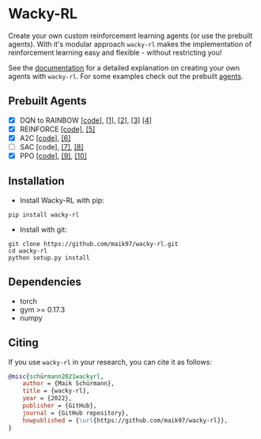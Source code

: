 # Wacky-RL

Create your own custom reinforcement learning agents (or use the prebuilt agents).
With it's modular approach `wacky-rl` makes the implementation of reinforcement learning easy and flexible - without restricting you!

See the [documentation](https://wacky-rl.rtfd.io) for a detailed explanation on creating your own agents with `wacky-rl`.
For some examples check out the prebuilt [agents](https://github.com/maik97/wacky-rl/tree/master/wacky_rl/agents).

## Prebuilt Agents

- [X] DQN to RAINBOW 
  [[code]](https://github.com/maik97/wacky-rl/blob/master/wacky/agents/pre_built/deep_q_network.py),
  [[1]](http://arxiv.org/abs/1312.5602),
  [[2]](https://www.nature.com/articles/nature14236),
  [[3]](http://arxiv.org/abs/1509.06461)
  [[4]](https://arxiv.org/abs/1710.02298)
- [x] REINFORCE 
  [[code]](https://github.com/maik97/wacky-rl/blob/master/wacky/agents/pre_built/reinforce.py),
  [[5]](https://people.cs.umass.edu/~barto/courses/cs687/williams92simple.pdf)
- [x] A2C 
  [[code]](https://github.com/maik97/wacky-rl/blob/master/wacky/agents/pre_built/advantage_actor_critic.py),
  [[6]](https://arxiv.org/abs/1602.01783)
- [ ] SAC
  [code],
  [[7]](https://arxiv.org/pdf/1801.01290.pdf),
  [[8]](https://arxiv.org/pdf/1812.05905.pdf)
- [x] PPO
  [[code]](https://github.com/maik97/wacky-rl/blob/master/wacky/agents/pre_built/proximal_policy_optimization.py),
  [[9]](https://arxiv.org/abs/1707.06347),
  [[10]](http://proceedings.mlr.press/v37/schulman15.pdf)

## Installation

- Install Wacky-RL with pip:

```
pip install wacky-rl
```

- Install with git:

```
git clone https://github.com/maik97/wacky-rl.git
cd wacky-rl
python setup.py install
```

## Dependencies

- torch
- gym >= 0.17.3
- numpy

## Citing

If you use `wacky-rl` in your research, you can cite it as follows:

```bibtex
@misc{schürmann2021wackyrl,
    author = {Maik Schürmann},
    title = {wacky-rl},
    year = {2022},
    publisher = {GitHub},
    journal = {GitHub repository},
    howpublished = {\url{https://github.com/maik97/wacky-rl}},
}
```

